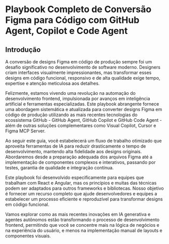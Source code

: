 # Playbook Completo de Conversão Figma para Código com GitHub Agent, Copilot e Code Agent

## Introdução

A conversão de designs Figma em código de produção sempre foi um desafio significativo no desenvolvimento de software moderno. Designers criam interfaces visualmente impressionantes, mas transformar esses designs em código funcional, responsivo e de alta qualidade exige tempo, expertise e atenção meticulosa aos detalhes.

Felizmente, estamos vivendo uma revolução na automação do desenvolvimento frontend, impulsionada por avanços em inteligência artificial e ferramentas especializadas. Este playbook abrangente fornece uma abordagem sistemática e atualizada para converter designs Figma em código de produção utilizando as mais recentes tecnologias do ecossistema GitHub - GitHub Agent, GitHub Copilot e GitHub Code Agent - além de outras soluções complementares como Visual Copilot, Cursor e Figma MCP Server.

Ao seguir este guia, você estabelecerá um fluxo de trabalho otimizado que aproveita ferramentas de IA para reduzir drasticamente o tempo de desenvolvimento, mantendo alta fidelidade aos designs originais. Abordaremos desde a preparação adequada dos arquivos Figma até a implementação de componentes complexos e interativos, passando por testes, garantia de qualidade e integração contínua.

Este playbook foi desenvolvido especificamente para equipes que trabalham com React e Angular, mas os princípios e muitas das técnicas podem ser adaptados para outros frameworks e bibliotecas. Nosso objetivo é fornecer um recurso completo que ajude desenvolvedores e equipes a estabelecer um processo eficiente e reproduzível para transformar designs em código funcional.

Vamos explorar como as mais recentes inovações em IA generativa e agentes autônomos estão transformando o processo de desenvolvimento frontend, permitindo que você se concentre mais na lógica de negócios e na experiência do usuário, e menos na implementação manual de layouts e componentes visuais.
